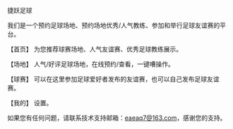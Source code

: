 捷跃足球

我们是一个预约足球场地、预约场地优秀/人气教练、参加和举行足球友谊赛的平台。

【首页】 为您推荐球赛场地、人气友谊赛、优秀足球教练展示。

【场地】 人气/好评足球场地，在线预约/查看，一键嘈操作。

【球赛】 可以在这里参加足球爱好者发布的友谊赛，也可以自己发布足球友谊赛。

【我的】 设置。

如果您有任何问题，请联系技术支持邮箱：eaeaq7@163.com，感谢您的支持。
